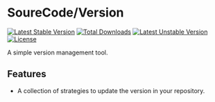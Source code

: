 
# SoureCode/Version

[![Latest Stable Version](https://poser.pugx.org/sourecode/version/v)](//packagist.org/packages/sourecode/version)
[![Total Downloads](https://poser.pugx.org/sourecode/version/downloads)](//packagist.org/packages/sourecode/version)
[![Latest Unstable Version](https://poser.pugx.org/sourecode/version/v/unstable)](//packagist.org/packages/sourecode/version)
[![License](https://poser.pugx.org/sourecode/version/license)](//packagist.org/packages/sourecode/version)

A simple version management tool.

## Features

- A collection of strategies to update the version in your repository.
